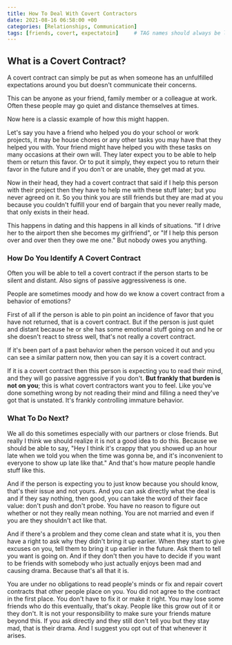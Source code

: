 ```yaml
---
title: How To Deal With Covert Contractors
date: 2021-08-16 06:58:00 +00
categories: [Relationships, Communication]
tags: [friends, covert, expectatoin]     # TAG names should always be lowercase
---
```


## What is a Covert Contract?

A covert contract can simply be put as when someone has an unfulfilled expectations around you but doesn't communicate their concerns.

This can be anyone as your friend, family member or a colleague at work. Often these people may go quiet and distance themselves at times.

Now here is a classic example of how this might happen.

Let's say you have a friend who helped you do your school or work projects, it may be house chores or any other tasks you may have that they helped you with. Your friend might have helped you with these tasks on many occasions at their own will. They later expect you to be able to help them or return this favor. Or to put it simply, they expect you to return their favor in the future and if you don't or are unable, they get mad at you.

Now in their head, they had a covert contract that said if I help this person with their project then they have to help me with these stuff later; but you never agreed on it. So you think you are still friends but they are mad at you because you couldn't fulfill your end of bargain that you never really made, that only exists in their head.

This happens in dating and this happens in all kinds of situations. "If I drive her to the airport then she becomes my girlfriend", or "If I help this person over and over then they owe me one." But nobody owes you anything.

### How Do You Identify A Covert Contract

Often you will be able to tell a covert contract if the person starts to be silent and distant. Also signs of passive aggressiveness is one.

People are sometimes moody and how do we know a covert contract from a behavior of emotions?

First of all if the person is able to pin point an incidence of favor that you have not returned, that is a covert contract. But if the person is just quiet and distant because he or she has some emotional stuff going on and he or she doesn't react to stress well, that's not really a covert contract.

If it's been part of a past behavior when the person voiced it out and you can see a similar pattern now, then you can say it is a covert contract.

If it is a covert contract then this person is expecting you to read their mind, and they will go passive aggressive if you don't. **But frankly that burden is not on you**; this is what covert contractors want you to feel. Like you've done something wrong by not reading their mind and filling a need they've got that is unstated. It's frankly controlling immature behavior.

### What To Do Next?

We all do this sometimes especially with our partners or close friends. But really I think we should realize it is not a good idea to do this. Because we should be able to say, "Hey I think it's crappy that you showed up an hour late when we told you when the time was gonna be, and it's inconvenient to everyone to show up late like that." And that's how mature people handle stuff like this.

And if the person is expecting you to just know because you should know, that's their issue and not yours. And you can ask directly what the deal is and if they say nothing, then good, you can take the word of their face value: don't push and don't probe. You have no reason to figure out whether or not they really mean nothing. You are not married and even if you are they shouldn't act like that.

And if there's a problem and they come clean and state what it is, you then have a right to ask why they didn't bring it up earlier. When they start to give excuses on you, tell them to bring it up earlier in the future. Ask them to tell you want is going on. And if they don't then you have to decide if you want to be friends with somebody who just actually enjoys been mad and causing drama. Because that's all that it is.

You are under no obligations to read people's minds or fix and repair covert contracts that other people place on you. You did not agree to the contract in the first place. You don't have to fix it or make it right. You may lose some friends who do this eventually, that's okay. People like this grow out of it or they don't. It is not your responsibility to make sure your friends mature beyond this. If you ask directly and they still don't tell you but they stay mad, that is their drama. And I suggest you opt out of that whenever it arises.
